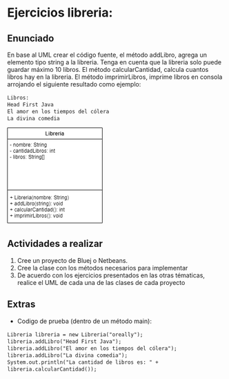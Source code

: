 # Ejercicios libreria:

## Enunciado
En base al UML crear el código fuente, el método addLibro, agrega un elemento tipo string a la libreria. Tenga en cuenta que la libreria solo puede guardar máximo 10 libros. El método calcularCantidad, calcula cuantos libros hay en la libreria. El método imprimirLibros, imprime libros en consola arrojando el siguiente resultado como ejemplo:

```
Libros:
Head First Java
El amor en los tiempos del cólera
La divina comedia
```


![UML](./uml.png)

## Actividades a realizar

1. Cree un proyecto de Bluej o Netbeans.
2. Cree la clase con los métodos necesarios para implementar
3. De acuerdo con los ejercicios presentados en las otras tématicas, realice el UML
de cada una de las clases de cada proyecto


## Extras
- Codigo de prueba (dentro de un método main):
```
Libreria libreria = new Libreria("oreally");
libreria.addLibro("Head First Java");
libreria.addLibro("El amor en los tiempos del cólera");
libreria.addLibro("La divina comedia");
System.out.println("La cantidad de libros es: " + libreria.calcularCantidad());
```